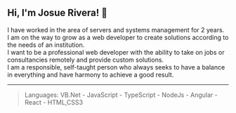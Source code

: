 ## Hi, I'm Josue Rivera! 👋

I have worked in the area of servers and systems management for 2 years. <br>
I am on the way to grow as a web developer to create solutions according to the needs of an institution.<br>
I want to be a professional web developer with the ability to take on jobs or consultancies remotely and provide custom solutions.<br>
I am a responsible, self-taught person who always seeks to have a balance in everything and have harmony to achieve a good result.

---
> Languages: VB.Net - JavaScript - TypeScript - NodeJs - Angular - React - HTML,CSS3 

